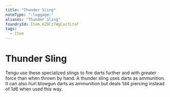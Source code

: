 ```yaml
---
title: "Thunder Sling"
noteType: ":luggage:"
aliases: "Thunder Sling"
foundryId: Item.KZDCz7WgCaz7LtaF
tags:
  - Item
---
```


# Thunder Sling

Tengu use these specialized slings to fire darts further and with greater force than when thrown by hand. A thunder sling uses darts as ammunition. It can also hurl blowgun darts as ammunition but deals 1d4 piercing instead of 1d6 when used this way.
